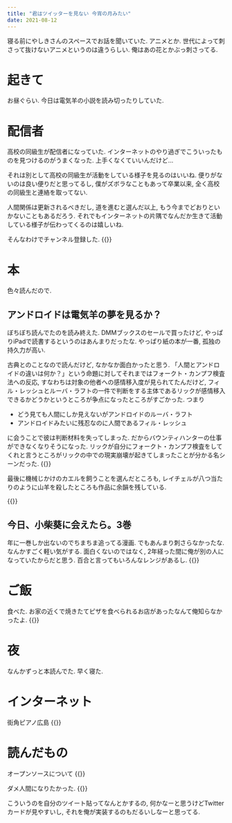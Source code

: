 ```yaml
---
title: "君はツイッターを見ない 今宵の月みたい"
date: 2021-08-12
---
```


寝る前にやしきさんのスペースでお話を聞いていた. アニメとか. 世代によって刺さって抜けないアニメというのは違うらしい. 俺はあの花とかぶっ刺さってる.
# 起きて
お昼ぐらい. 今日は電気羊の小説を読み切ったりしていた.

# 配信者
高校の同級生が配信者になっていた. インターネットのやり過ぎでこういったものを見つけるのがうまくなった. 上手くなくていいんだけど...

それは別として高校の同級生が活動をしている様子を見るのはいいね. 便りがないのは良い便りだと思ってるし, 僕がズボラなこともあって卒業以来, 全く高校の同級生と連絡を取ってない.

人間関係は更新されるべきだし, 道を進むと選んだ以上, もう今までどおりといかないこともあるだろう. それでもインターネットの片隅でなんだか生きて活動している様子が伝わってくるのは嬉しいね.

そんなわけでチャンネル登録した. 
{{<youtube kvlDLrr1erw>}}

# 本
色々読んだので. 
## アンドロイドは電気羊の夢を見るか？
ぼちぼち読んでたのを読み終えた. DMMブックスのセールで買ったけど, やっぱりiPadで読書するというのはあんまりだったな. やっぱり紙の本が一番, 孤独の持久力が高い.

古典とのことなので読んだけど, なかなか面白かったと思う.
「人間とアンドロイドの違いは何か？」という命題に対してそれまではフォークト・カンプフ検査法への反応, すなわちは対象の他者への感情移入度が見られてたんだけど, フィル・レッシュとルーバ・ラフトの一件で判断をする主体であるリックが感情移入できるかどうかというところが争点になったところがすごかった. つまり

- どう見ても人間にしか見えないがアンドロイドのルーバ・ラフト
- アンドロイドみたいに残忍なのに人間であるフィル・レッシュ

に会うことで彼は判断材料を失ってしまった. だからバウンティハンターの仕事ができなくなりそうになった. リックが自分にフォークト・カンプフ検査をしてくれと言うところがリックの中での現実崩壊が起きてしまったことが分かる名シーンだった.
{{<tweet user="dango_bot" id="1426012132768845826">}}

最後に機械じかけのカエルを飼うことを選んだところも, レイチェルが八つ当たりのように山羊を殺したところも作品に余韻を残している.

{{<amazon asin="B009DELIO6" title="アンドロイドは電気羊の夢を見るか？">}}

## 今日、小柴葵に会えたら。3巻
年に一巻しか出ないのでちまちま追ってる漫画. でもあんまり刺さらなかったな. なんかすごく軽い気がする.
面白くないのではなく, 2年経った間に俺が別の人になっていたからだと思う. 百合と言ってもいろんなレンジがあるし.
{{<amazon asin="B099WJXMHH" title="今日、小柴葵に会えたら。">}}

# ご飯
食べた. お家の近くで焼きたてピザを食べられるお店があったなんて俺知らなかったよ.
{{<tweet user="dango_bot" id="1425684151907229698">}}

# 夜
なんかずっと本読んでた. 早く寝た.
# インターネット
街角ピアノ広島
{{<tweet user="dango_bot" id="1425426881822613514">}}

# 読んだもの
オープンソースについて
{{<tweet user="dango_bot" id="1425798514554982403">}}

ダメ人間になりたかった.
{{<tweet user="dango_bot" id="1425799432046448652">}}

こういうのを自分のツイート貼ってなんとかするの, 何かなーと思うけどTwitterカードが見やすいし, それを俺が実装するのもだるいしなーと思ってる.